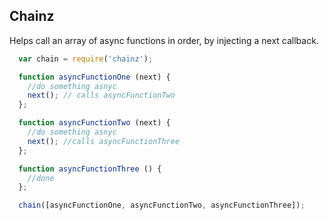 ## Chainz

Helps call an array of async functions in order, by injecting a next callback.


```javascript
  var chain = require('chainz');

  function asyncFunctionOne (next) {
    //do something asnyc
    next(); // calls asyncFunctionTwo
  };

  function asyncFunctionTwo (next) {
    //do something asnyc
    next(); //calls asyncFunctionThree
  };

  function asyncFunctionThree () {
    //done
  };

  chain([asyncFunctionOne, asyncFunctionTwo, asyncFunctionThree]);

```
